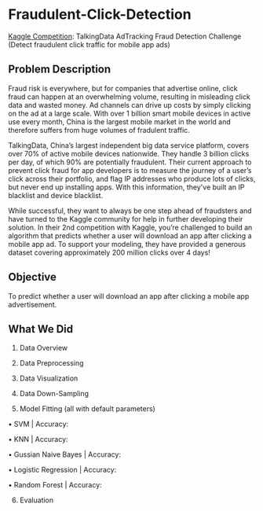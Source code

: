 # Fraudulent-Click-Detection

[Kaggle Competition](https://www.kaggle.com/c/talkingdata-adtracking-fraud-detection#description): TalkingData AdTracking Fraud Detection Challenge (Detect fraudulent click traffic for mobile app ads)

## Problem Description

Fraud risk is everywhere, but for companies that advertise online, click fraud can happen at an overwhelming volume, resulting in misleading click data and wasted money. Ad channels can drive up costs by simply clicking on the ad at a large scale. With over 1 billion smart mobile devices in active use every month, China is the largest mobile market in the world and therefore suffers from huge volumes of fradulent traffic.

TalkingData, China’s largest independent big data service platform, covers over 70% of active mobile devices nationwide. They handle 3 billion clicks per day, of which 90% are potentially fraudulent. Their current approach to prevent click fraud for app developers is to measure the journey of a user’s click across their portfolio, and flag IP addresses who produce lots of clicks, but never end up installing apps. With this information, they've built an IP blacklist and device blacklist.

While successful, they want to always be one step ahead of fraudsters and have turned to the Kaggle community for help in further developing their solution. In their 2nd competition with Kaggle, you’re challenged to build an algorithm that predicts whether a user will download an app after clicking a mobile app ad. To support your modeling, they have provided a generous dataset covering approximately 200 million clicks over 4 days!

## Objective

To predict whether a user will download an app after clicking a mobile app advertisement.

## What We Did

1. Data Overview

2. Data Preprocessing

3. Data Visualization

4. Data Down-Sampling

5. Model Fitting (all with default parameters)

• SVM | Accuracy: 

• KNN | Accuracy: 

• Gussian Naive Bayes | Accuracy: 

• Logistic Regression | Accuracy: 

• Random Forest | Accuracy: 

6. Evaluation
